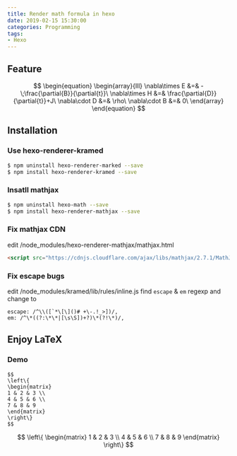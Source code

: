 ```yaml
---
title: Render math formula in hexo
date: 2019-02-15 15:30:00
categories: Programming
tags: 
- Hexo
---
```


## Feature

$$
\begin{equation} 
\begin{array}{lll}
\nabla\times E &=& -\;\frac{\partial{B}}{\partial{t}}\     
\nabla\times H &=& \frac{\partial{D}}{\partial{t}}+J\     
\nabla\cdot D &=& \rho\     
\nabla\cdot B &=& 0\ 
\end{array}
\end{equation} 
$$

## Installation

### Use hexo-renderer-kramed

```bash
$ npm uninstall hexo-renderer-marked --save
$ npm install hexo-renderer-kramed --save
```

### Insatll mathjax

```bash
$ npm uninstall hexo-math --save
$ npm install hexo-renderer-mathjax --save
```

### Fix mathjax CDN

edit /node_modules/hexo-renderer-mathjax/mathjax.html

```html
<script src="https://cdnjs.cloudflare.com/ajax/libs/mathjax/2.7.1/MathJax.js?config=TeX-MML-AM_CHTML"></script>
```

### Fix escape bugs

edit /node_modules/kramed/lib/rules/inline.js
find `escape` & `em` regexp and change to

```text
escape: /^\\([`*\[\]()# +\-.!_>])/,
em: /^\*((?:\*\*|[\s\S])+?)\*(?!\*)/,
```

## Enjoy LaTeX

### Demo

```
$$
\left\{
\begin{matrix}
1 & 2 & 3 \\
4 & 5 & 6 \\
7 & 8 & 9
\end{matrix}
\right\}
$$
```

$$
\left\{
\begin{matrix}
1 & 2 & 3 \\
4 & 5 & 6 \\
7 & 8 & 9
\end{matrix}
\right\}
$$
